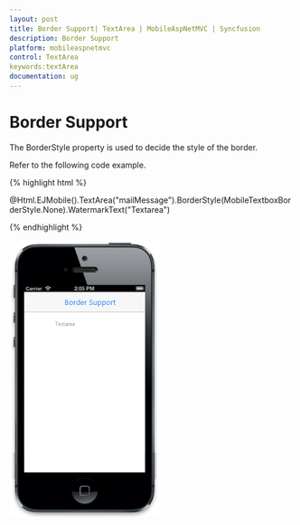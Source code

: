 ```yaml
---
layout: post
title: Border Support| TextArea | MobileAspNetMVC | Syncfusion
description: Border Support
platform: mobileaspnetmvc
control: TextArea
keywords:textArea
documentation: ug
---
```


# Border Support

The BorderStyle property is used to decide the style of the border.

Refer to the following code example.

{% highlight html %}

  @Html.EJMobile().TextArea("mailMessage").BorderStyle(MobileTextboxBorderStyle.None).WatermarkText("Textarea")

{% endhighlight %}

![](Show-Border_images/Show-Border_img1.png)





